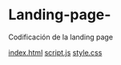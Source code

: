 # Landing-page-
Codificación de la landing page



[index.html](https://github.com/user-attachments/files/22086563/index.html)
[script.js](https://github.com/user-attachments/files/22086561/script.js)
[style.css](https://github.com/user-attachments/files/22086562/style.css)
